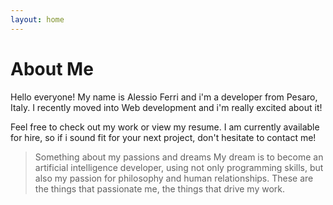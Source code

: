 ```yaml
---
layout: home
---
```

# About Me

Hello everyone! My name is Alessio Ferri and i'm a developer from Pesaro, Italy.
I recently moved into Web development and i'm really excited about it!

Feel free to check out my work or view my resume.
I am currently available for hire, so if i sound fit for your next project, don't hesitate to contact me!


>Something about my passions and dreams
>My dream is to become an artificial intelligence developer, using not only programming skills, but also my passion for philosophy and human relationships.
These are the things that passionate me, the things that drive my work.
